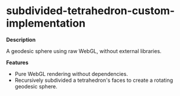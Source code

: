 # subdivided-tetrahedron-custom-implementation
**Description**

A geodesic sphere using raw WebGL, without external libraries. 

**Features**

- Pure WebGL rendering without dependencies.
- Recursively subdivided a tetrahedron's faces to create a rotating geodesic sphere.
